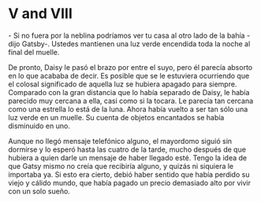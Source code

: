 # V and  VIII

\- Si no fuera por la neblina podríamos ver tu casa al otro lado de la bahía -dijo Gatsby-. Ustedes mantienen una luz verde encendida toda la noche al final del muelle.

De pronto, Daisy le pasó el brazo por entre el suyo, pero él parecía absorto en lo que acababa de decir. Es posible que se le estuviera ocurriendo que el colosal significado de aquella luz se hubiera apagado para siempre. Comparado con la gran distancia que lo había separado de Daisy, le había parecido muy cercana a ella, casi como si la tocara. Le parecía tan cercana como una estrella lo está de la luna. Ahora había vuelto a ser tan sólo una luz verde en un muelle. Su cuenta de objetos encantados se había disminuido en uno.

Aunque no llegó mensaje telefónico alguno, el mayordomo siguió sin dormirse y lo esperó hasta las cuatro de la tarde, mucho después de que hubiera a quien darle un mensaje de haber llegado esté. Tengo la idea de que Gatsy mismo no creía que recibiría alguno, y quizás ni siquiera le importaba ya. Si esto era cierto, debió haber sentido que había perdido su viejo y cálido mundo, que había pagado un precio demasiado alto por vivir con un solo sueño.
